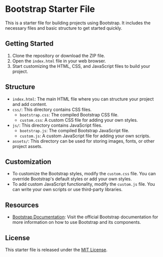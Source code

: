 # Bootstrap Starter File

This is a starter file for building projects using Bootstrap. It includes the necessary files and basic structure to get started quickly.

## Getting Started

1. Clone the repository or download the ZIP file.
2. Open the `index.html` file in your web browser.
3. Start customizing the HTML, CSS, and JavaScript files to build your project.

## Structure

- `index.html`: The main HTML file where you can structure your project and add content.
- `css/`: This directory contains CSS files.
  - `bootstrap.css`: The compiled Bootstrap CSS file.
  - `custom.css`: A custom CSS file for adding your own styles.
- `js/`: This directory contains JavaScript files.
  - `bootstrap.js`: The compiled Bootstrap JavaScript file.
  - `custom.js`: A custom JavaScript file for adding your own scripts.
- `assets/`: This directory can be used for storing images, fonts, or other project assets.

## Customization

- To customize the Bootstrap styles, modify the `custom.css` file. You can override Bootstrap's default styles or add your own styles.
- To add custom JavaScript functionality, modify the `custom.js` file. You can write your own scripts or use third-party libraries.

## Resources

- [Bootstrap Documentation](https://getbootstrap.com/docs/): Visit the official Bootstrap documentation for more information on how to use Bootstrap and its components.

## License

This starter file is released under the [MIT License](LICENSE).